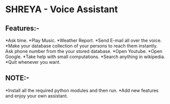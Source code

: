 # SHREYA - Voice Assistant

## Features:-
*Ask time.
*Play Music.
*Weather Report.
*Send E-mail all over the voice.
*Make your database collection of your persons to reach them instantly.
Ask phone number from the your stored database.
*Open Youtube.
*Open Google.
*Take help with small computations.
*Search anything in wikipedia.
*Quit whenever you want.

## NOTE:-
*Install all the required python modules and then run.
*Add new features and enjoy your own assistant.
